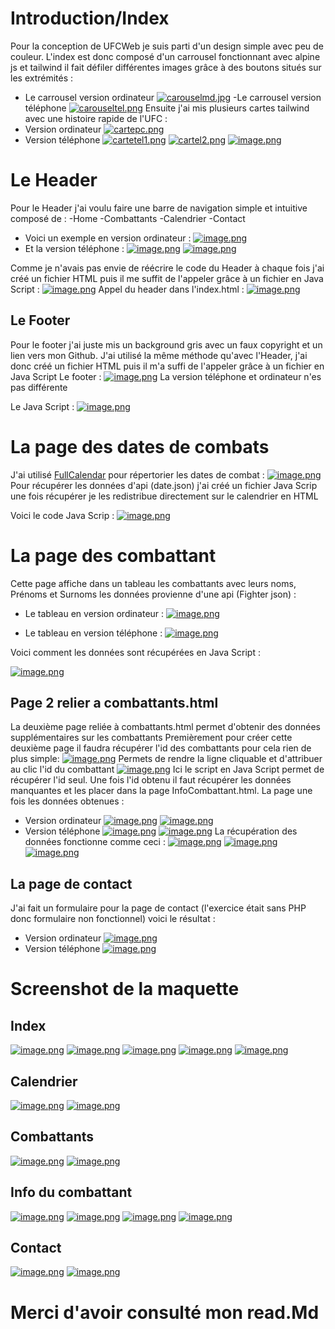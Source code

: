 # Introduction/Index

Pour la conception de UFCWeb je suis parti d'un design simple avec peu de couleur.
L'index est donc composé d'un carrousel fonctionnant avec alpine js et tailwind il fait défiler différentes images grâce à des boutons situés sur les extrémités :
- Le carrousel version ordinateur 
[![carouselmd.jpg](https://i.postimg.cc/hvjRStwW/carouselmd.jpg)](https://postimg.cc/k6kpsqqf)
-Le carrousel version téléphone
[![carouseltel.png](https://i.postimg.cc/tTqL5g9Z/carouseltel.png)](https://postimg.cc/R3YsC464)
Ensuite j'ai mis plusieurs cartes tailwind avec une histoire rapide de l'UFC :
- Version ordinateur
[![cartepc.png](https://i.postimg.cc/W3Yfw69C/cartepc.png)](https://postimg.cc/7G7Vx7rn)
- Version téléphone
[![cartetel1.png](https://i.postimg.cc/hP1ZCB3V/cartetel1.png)](https://postimg.cc/9rzBMv2f)
[![cartel2.png](https://i.postimg.cc/GmpKqsD1/cartel2.png)](https://postimg.cc/PPB1qJK6)
[![image.png](https://i.postimg.cc/76qnJGwc/image.png)](https://postimg.cc/R3bHj03Q)


# Le Header

Pour le Header j'ai voulu faire une barre de navigation simple et intuitive composé de :
-Home
-Combattants
-Calendrier
-Contact
- Voici un exemple en version ordinateur :
[![image.png](https://i.postimg.cc/Pqy8c6n3/image.png)](https://postimg.cc/wttvRQvL)
- Et la version téléphone : 
[![image.png](https://i.postimg.cc/WbZqjpPJ/image.png)](https://postimg.cc/kBngvmGn)
[![image.png](https://i.postimg.cc/zGSLbdvz/image.png)](https://postimg.cc/qNqBWx2S)

Comme je n'avais pas envie de réécrire le code du Header à chaque fois j'ai créé un fichier HTML puis il me suffit de l'appeler grâce à un fichier en Java Script : 
[![image.png](https://i.postimg.cc/d059b2bB/image.png)](https://postimg.cc/xkbHHzTJ)
Appel du header dans l'index.html :
[![image.png](https://i.postimg.cc/T1Dq5Zp7/image.png)](https://postimg.cc/303DPfjm)


## Le Footer
Pour le footer j'ai juste mis un background gris avec un faux copyright et un lien vers mon Github. 
J'ai utilisé la même méthode qu'avec l'Header, j'ai donc créé un fichier HTML puis il m'a suffi de l'appeler grâce à un fichier en Java Script
Le footer : [![image.png](https://i.postimg.cc/v80d0k2g/image.png)](https://postimg.cc/BtPy6Y04)
La version téléphone et ordinateur n'es pas différente

Le Java Script :
[![image.png](https://i.postimg.cc/3wFqd0P4/image.png)](https://postimg.cc/3yW1qNrY)

# La page des dates de combats
J'ai utilisé [FullCalendar](https://fullcalendar.io/) pour répertorier les dates de combat :
[![image.png](https://i.postimg.cc/vmXPXn9n/image.png)](https://postimg.cc/3y4Cxdtr) 
Pour récupérer les données d'api (date.json)  j'ai créé un fichier Java Scrip une fois récupérer je les redistribue directement sur le calendrier en HTML

Voici le code Java Scrip : 
[![image.png](https://i.postimg.cc/htK4dF0G/image.png)](https://postimg.cc/3dbQscVM)

# La page des combattant 
Cette page affiche dans un tableau les combattants avec leurs noms, Prénoms et Surnoms les données provienne d'une api (Fighter json)  :

- Le tableau en version ordinateur :
[![image.png](https://i.postimg.cc/FzCyqNwH/image.png)](https://postimg.cc/BPDPP9qr)

- Le tableau en version téléphone :
[![image.png](https://i.postimg.cc/HkywZGzT/image.png)](https://postimg.cc/cvdtCbPz)

Voici comment les données sont récupérées en Java Script :

[![image.png](https://i.postimg.cc/g0pZgxrK/image.png)](https://postimg.cc/LJy5X6tq)

## Page 2 relier a combattants.html
La deuxième page reliée à combattants.html permet d'obtenir des données supplémentaires sur les combattants
Premièrement pour créer cette deuxième page il faudra récupérer l'id des combattants pour cela rien de plus simple:
[![image.png](https://i.postimg.cc/8cM7Hh3B/image.png)](https://postimg.cc/QKNNNWjH) 
Permets de rendre la ligne cliquable et d'attribuer au clic l'id du combattant
[![image.png](https://i.postimg.cc/XJyqjfVS/image.png)](https://postimg.cc/R644Gn6X)
Ici le script en Java Script permet de récupérer l'id seul.
Une fois l'id obtenu il faut récupérer les données manquantes et les placer dans la page InfoCombattant.html.
La page une fois les données obtenues :
- Version ordinateur 
[![image.png](https://i.postimg.cc/3w5bf7dX/image.png)](https://postimg.cc/cvhm6p7C)
[![image.png](https://i.postimg.cc/PxK3qwKy/image.png)](https://postimg.cc/qhhXbgP6)
- Version téléphone
[![image.png](https://i.postimg.cc/HxBHX3T7/image.png)](https://postimg.cc/KkkdyPkZ)
[![image.png](https://i.postimg.cc/QCz3nt98/image.png)](https://postimg.cc/xNLhX93h)
La récupération des données fonctionne comme ceci : 
[![image.png](https://i.postimg.cc/SNYrB30D/image.png)](https://postimg.cc/crZwYDLn)
[![image.png](https://i.postimg.cc/6qvvPs7Z/image.png)](https://postimg.cc/WqszDHwp)
[![image.png](https://i.postimg.cc/DZt6j3fV/image.png)](https://postimg.cc/N9kRFVrb)

## La page de contact
J'ai fait un formulaire pour la page de contact (l'exercice était sans PHP donc formulaire non fonctionnel) voici le résultat : 
- Version ordinateur
[![image.png](https://i.postimg.cc/ZR7tCRL8/image.png)](https://postimg.cc/479F0Xqy)
- Version téléphone
[![image.png](https://i.postimg.cc/Y2vqQKmr/image.png)](https://postimg.cc/23fDftwM)

# Screenshot de la maquette

## Index
[![image.png](https://i.postimg.cc/63cf3vbw/image.png)](https://postimg.cc/2bqZ9VfX)
[![image.png](https://i.postimg.cc/5t7wWVXN/image.png)](https://postimg.cc/7CzCSj1p)
[![image.png](https://i.postimg.cc/KjLLT3JR/image.png)](https://postimg.cc/GTLHwt0C)
[![image.png](https://i.postimg.cc/0jpMjRyS/image.png)](https://postimg.cc/1V357d6R)
[![image.png](https://i.postimg.cc/7YnJykc8/image.png)](https://postimg.cc/YhjC1JMb)

## Calendrier
[![image.png](https://i.postimg.cc/fTDkCPbH/image.png)](https://postimg.cc/V5ZYLDnM)
[![image.png](https://i.postimg.cc/4NW45Nqd/image.png)](https://postimg.cc/1fNZRP9h)
## Combattants
[![image.png](https://i.postimg.cc/C5m0mmvt/image.png)](https://postimg.cc/V0r2NBPB)
[![image.png](https://i.postimg.cc/wjtzQ5Df/image.png)](https://postimg.cc/RWz2MHsK)
## Info du combattant
[![image.png](https://i.postimg.cc/PJ3GmNJn/image.png)](https://postimg.cc/JHkd8rjp)
[![image.png](https://i.postimg.cc/W38xvtMq/image.png)](https://postimg.cc/jwWM6x3R)
[![image.png](https://i.postimg.cc/fygFVFqw/image.png)](https://postimg.cc/wRLFPWdP)
[![image.png](https://i.postimg.cc/mDL68R0L/image.png)](https://postimg.cc/p9SZdNW4)
## Contact
[![image.png](https://i.postimg.cc/056h35zj/image.png)](https://postimg.cc/3WTL0TCQ)
[![image.png](https://i.postimg.cc/V6JZ34Lp/image.png)](https://postimg.cc/dkK9C2Cj)

# Merci d'avoir consulté mon read.Md
